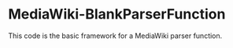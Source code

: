 MediaWiki-BlankParserFunction
=============================

This code is the basic framework for a MediaWiki parser function.
